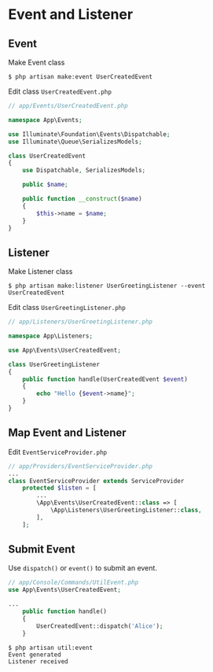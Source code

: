 # Event and Listener

## Event

Make Event class

```console
$ php artisan make:event UserCreatedEvent
```

Edit class `UserCreatedEvent.php`

```php
// app/Events/UserCreatedEvent.php

namespace App\Events;

use Illuminate\Foundation\Events\Dispatchable;
use Illuminate\Queue\SerializesModels;

class UserCreatedEvent
{
    use Dispatchable, SerializesModels;

    public $name;

    public function __construct($name)
    {
        $this->name = $name;
    }
}
```

## Listener

Make Listener class

```console
$ php artisan make:listener UserGreetingListener --event UserCreatedEvent
```

Edit class `UserGreetingListener.php`

```php
// app/Listeners/UserGreetingListener.php

namespace App\Listeners;

use App\Events\UserCreatedEvent;

class UserGreetingListener
{
    public function handle(UserCreatedEvent $event)
    {
        echo "Hello {$event->name}";
    }
}
```

## Map Event and Listener

Edit `EventServiceProvider.php`

```php
// app/Providers/EventServiceProvider.php
...
class EventServiceProvider extends ServiceProvider
    protected $listen = [
        ...
        \App\Events\UserCreatedEvent::class => [
            \App\Listeners\UserGreetingListener::class,
        ],
    ];
```

## Submit Event

Use `dispatch()` or `event()` to submit an event.

```php
// app/Console/Commands/UtilEvent.php
use App\Events\UserCreatedEvent;

...
    public function handle()
    {
        UserCreatedEvent::dispatch('Alice');
    }
```

```console
$ php artisan util:event
Event generated
Listener received
```
